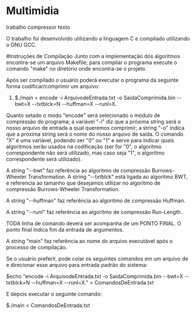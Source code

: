 # Multimidia
trabalho compressor texto

O trabalho foi desenvolvido utilizando a linguagem C e compilado utilizando o GNU GCC.

#Instruções de Compilação
Junto com a implementação dos algoritmos encontra-se um arquivo Makefile; para compilar o programa execute o comando "make" no diretório onde encontra-se o projeto.

Após ser compilado o usuário poderá executar o programa da seguinte forma codificar/comprimir um arquivo:

1) $./main < encode -i ArquivodeEntrada.txt -o SaidaComprimida.bin --bwt=X --txtblck=N --huffman=X --runl=X.

Quanto setado o modo "encode" será selecionado o módulo de compressão do programa; a variável "-i" diz que a próxima string será o nosso arquivo de entrada a qual queremos comprimir; a string "-o" indica que a próxima string será o nome do nosso arquivo de saída. O comando "X" é uma variável, podendo ser "0" ou "1" e serve para indicar quais algoritmos serão usados na codificação (ser for "0", o algoritmo correspondente não será utilizado, mas caso seja "1", o algoritmo correspondente será utilizado).

A string "--bwt" faz referência ao algoritmo de compressão Burrows-Wheeler Transformation. A string "--txtblck" está ligada ao algoritmo BWT, e referencia ao tamanho que desejamos utilizar no algoritmo de compressão Burrows-Wheeler Transformation.

A string "--huffman" faz referência ao algoritmo de compressão Huffman.

A string "--runl" faz referência ao algoritmo de compressão Run-Length.

TODA linha de comando deverá ser acompanha de um PONTO FINAL. O ponto final indica fim da entrada de argumentos.

A string "main" faz referência ao nome do arquivo executável após o processo de compilação.

Se o usuário preferir, pode colar os seguintes comandos em um arquivo de e direcionar esse arquivo para entrada padrão do sistema:

$echo "encode -i ArquivodeEntrada.txt -o SaidaComprimida.bin --bwt=X --txtblck=N --huffman=X --runl=X." > ComandosDeEntrada.txt

E depois executar o seguinte comando:

$./main < ComandosDeEntrada.txt